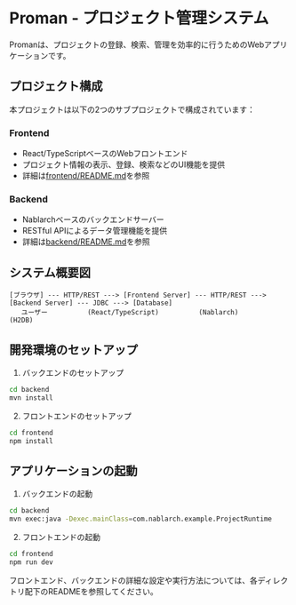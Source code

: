 # Proman - プロジェクト管理システム

Promanは、プロジェクトの登録、検索、管理を効率的に行うためのWebアプリケーションです。

## プロジェクト構成

本プロジェクトは以下の2つのサブプロジェクトで構成されています：

### Frontend
- React/TypeScriptベースのWebフロントエンド
- プロジェクト情報の表示、登録、検索などのUI機能を提供
- 詳細は[frontend/README.md](frontend/README.md)を参照

### Backend
- Nablarchベースのバックエンドサーバー
- RESTful APIによるデータ管理機能を提供
- 詳細は[backend/README.md](backend/README.md)を参照

## システム概要図

```
[ブラウザ] --- HTTP/REST ---> [Frontend Server] --- HTTP/REST ---> [Backend Server] --- JDBC ---> [Database]
   ユーザー          (React/TypeScript)          (Nablarch)                             (H2DB)
```

## 開発環境のセットアップ

1. バックエンドのセットアップ
```bash
cd backend
mvn install
```

2. フロントエンドのセットアップ
```bash
cd frontend
npm install
```

## アプリケーションの起動

1. バックエンドの起動
```bash
cd backend
mvn exec:java -Dexec.mainClass=com.nablarch.example.ProjectRuntime
```

2. フロントエンドの起動
```bash
cd frontend
npm run dev
```

フロントエンド、バックエンドの詳細な設定や実行方法については、各ディレクトリ配下のREADMEを参照してください。
